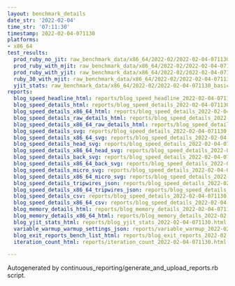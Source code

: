 ```yaml
---
layout: benchmark_details
date_str: '2022-02-04'
time_str: '07:11:30'
timestamp: 2022-02-04-071130
platforms:
- x86_64
test_results:
  prod_ruby_no_jit: raw_benchmark_data/x86_64/2022-02/2022-02-04-071130_basic_benchmark_prod_ruby_no_jit.json
  prod_ruby_with_mjit: raw_benchmark_data/x86_64/2022-02/2022-02-04-071130_basic_benchmark_prod_ruby_with_mjit.json
  prod_ruby_with_yjit: raw_benchmark_data/x86_64/2022-02/2022-02-04-071130_basic_benchmark_prod_ruby_with_yjit.json
  ruby_30_with_mjit: raw_benchmark_data/x86_64/2022-02/2022-02-04-071130_basic_benchmark_ruby_30_with_mjit.json
  yjit_stats: raw_benchmark_data/x86_64/2022-02/2022-02-04-071130_basic_benchmark_yjit_stats.json
reports:
  blog_speed_headline_html: reports/blog_speed_headline_2022-02-04-071130.html
  blog_speed_details_html: reports/blog_speed_details_2022-02-04-071130.html
  blog_speed_details_x86_64_html: reports/blog_speed_details_2022-02-04-071130.x86_64.html
  blog_speed_details_raw_details_html: reports/blog_speed_details_2022-02-04-071130.raw_details.html
  blog_speed_details_x86_64_raw_details_html: reports/blog_speed_details_2022-02-04-071130.x86_64.raw_details.html
  blog_speed_details_svg: reports/blog_speed_details_2022-02-04-071130.svg
  blog_speed_details_x86_64_svg: reports/blog_speed_details_2022-02-04-071130.x86_64.svg
  blog_speed_details_head_svg: reports/blog_speed_details_2022-02-04-071130.head.svg
  blog_speed_details_x86_64_head_svg: reports/blog_speed_details_2022-02-04-071130.x86_64.head.svg
  blog_speed_details_back_svg: reports/blog_speed_details_2022-02-04-071130.back.svg
  blog_speed_details_x86_64_back_svg: reports/blog_speed_details_2022-02-04-071130.x86_64.back.svg
  blog_speed_details_micro_svg: reports/blog_speed_details_2022-02-04-071130.micro.svg
  blog_speed_details_x86_64_micro_svg: reports/blog_speed_details_2022-02-04-071130.x86_64.micro.svg
  blog_speed_details_tripwires_json: reports/blog_speed_details_2022-02-04-071130.tripwires.json
  blog_speed_details_x86_64_tripwires_json: reports/blog_speed_details_2022-02-04-071130.x86_64.tripwires.json
  blog_speed_details_csv: reports/blog_speed_details_2022-02-04-071130.csv
  blog_speed_details_x86_64_csv: reports/blog_speed_details_2022-02-04-071130.x86_64.csv
  blog_memory_details_html: reports/blog_memory_details_2022-02-04-071130.html
  blog_memory_details_x86_64_html: reports/blog_memory_details_2022-02-04-071130.x86_64.html
  blog_yjit_stats_html: reports/blog_yjit_stats_2022-02-04-071130.html
  variable_warmup_warmup_settings_json: reports/variable_warmup_2022-02-04-071130.warmup_settings.json
  blog_exit_reports_bench_list_html: reports/blog_exit_reports_2022-02-04-071130.bench_list.html
  iteration_count_html: reports/iteration_count_2022-02-04-071130.html

---
```

Autogenerated by continuous_reporting/generate_and_upload_reports.rb script.
